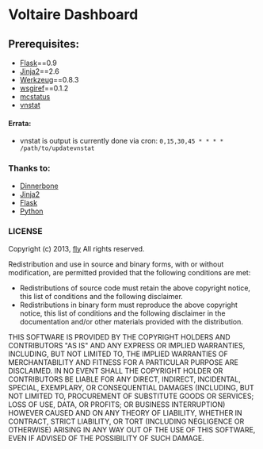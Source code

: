 # Voltaire Dashboard

## Prerequisites:
* [Flask](http://flask.pocoo.org/)==0.9
* [Jinja2](http://jinja.pocoo.org/)==2.6
* [Werkzeug](http://werkzeug.pocoo.org/)==0.8.3
* [wsgiref](http://docs.python.org/2/library/wsgiref.html)==0.1.2
* [mcstatus](https://github.com/Dinnerbone/mcstatus)
* [vnstat](http://humdi.net/vnstat/)

#### Errata:
* vnstat is output is currently done via cron: `0,15,30,45 * * * * /path/to/updatevnstat`

### Thanks to:
* [Dinnerbone](https://github.com/Dinnerbone)
* [Jinja2](http://jinja.pocoo.org/)
* [Flask](http://flask.pocoo.org/)
* [Python](http://www.python.org/)

### LICENSE
Copyright (c) 2013, [fly](https://github.com/fly)
All rights reserved.

Redistribution and use in source and binary forms, with or without modification, are permitted provided that the following conditions are met:

* Redistributions of source code must retain the above copyright notice, this list of conditions and the following disclaimer.
* Redistributions in binary form must reproduce the above copyright notice, this list of conditions and the following disclaimer in the documentation and/or other materials provided with the distribution.

THIS SOFTWARE IS PROVIDED BY THE COPYRIGHT HOLDERS AND CONTRIBUTORS "AS IS" AND ANY EXPRESS OR IMPLIED WARRANTIES, INCLUDING, BUT NOT LIMITED TO, THE IMPLIED WARRANTIES OF MERCHANTABILITY AND FITNESS FOR A PARTICULAR PURPOSE ARE DISCLAIMED. IN NO EVENT SHALL THE COPYRIGHT HOLDER OR CONTRIBUTORS BE LIABLE FOR ANY DIRECT, INDIRECT, INCIDENTAL, SPECIAL, EXEMPLARY, OR CONSEQUENTIAL DAMAGES (INCLUDING, BUT NOT LIMITED TO, PROCUREMENT OF SUBSTITUTE GOODS OR SERVICES; LOSS OF USE, DATA, OR PROFITS; OR BUSINESS INTERRUPTION) HOWEVER CAUSED AND ON ANY THEORY OF LIABILITY, WHETHER IN CONTRACT, STRICT LIABILITY, OR TORT (INCLUDING NEGLIGENCE OR OTHERWISE) ARISING IN ANY WAY OUT OF THE USE OF THIS SOFTWARE, EVEN IF ADVISED OF THE POSSIBILITY OF SUCH DAMAGE.

